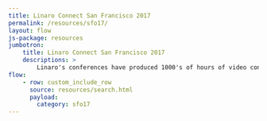 ```yaml
---
title: Linaro Connect San Francisco 2017
permalink: /resources/sfo17/
layout: flow
js-package: resources
jumbotron:
    title: Linaro Connect San Francisco 2017
    descriptions: >
        Linaro's conferences have produced 1000's of hours of video content. You can find it all here!
flow:
    - row: custom_include_row
      source: resources/search.html
      payload:
        category: sfo17
---
```

